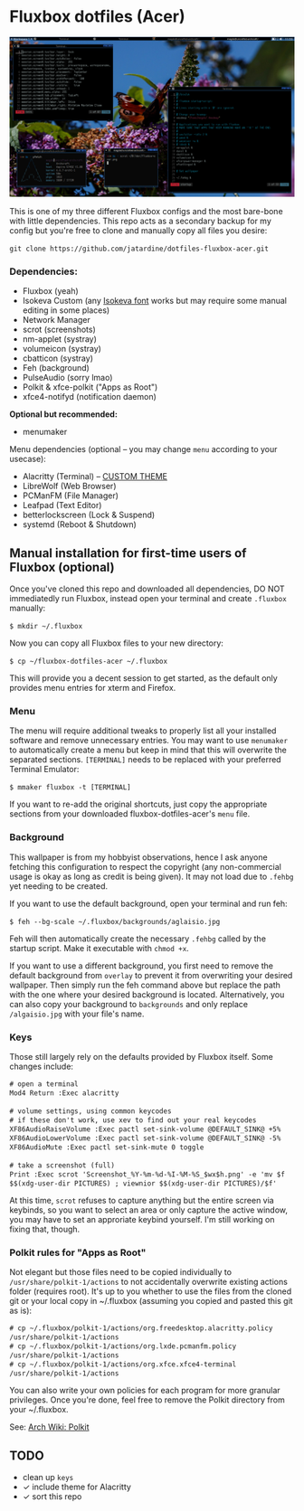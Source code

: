 # Fluxbox dotfiles (Acer)

![](https://github.com/jatardine/dotfiles-fluxbox-acer/blob/main/styles/fluxbox-acer-prev.png)

This is one of my three different Fluxbox configs and the most bare-bone with little dependencies. This repo acts as a secondary backup for my config but you're free to clone and manually copy all files you desire:

`git clone https://github.com/jatardine/dotfiles-fluxbox-acer.git`

### Dependencies:

- Fluxbox (yeah)
- Isokeva Custom (any [Isokeva font](https://typeof.net/Iosevka/) works but may require some manual editing in some places)
- Network Manager
- scrot (screenshots)
- nm-applet (systray)
- volumeicon (systray)
- cbatticon (systray)
- Feh (background)
- PulseAudio (sorry lmao)
- Polkit & xfce-polkit ("Apps as Root")
- xfce4-notifyd (notification daemon)

**Optional but recommended:**

- menumaker

Menu dependencies (optional – you may change `menu` according to your usecase):
- Alacritty (Terminal) – [CUSTOM THEME](https://github.com/jatardine/dotfiles-alacritty)
- LibreWolf (Web Browser)
- PCManFM (File Manager)
- Leafpad (Text Editor)
- betterlockscreen (Lock & Suspend)
- systemd (Reboot & Shutdown)

## Manual installation for first-time users of Fluxbox (optional)

Once you've cloned this repo and downloaded all dependencies, DO NOT immediatedly run Fluxbox, instead open your terminal and create `.fluxbox` manually:

`$ mkdir ~/.fluxbox`

Now you can copy all Fluxbox files to your new directory:

`$ cp ~/fluxbox-dotfiles-acer ~/.fluxbox`

This will provide you a decent session to get started, as the default only provides menu entries for xterm and Firefox.

### Menu

The menu will require additional tweaks to properly list all your installed software and remove unnecessary entries. You may want to use `menumaker` to automatically create a menu but keep in mind that this will overwrite the separated sections. `[TERMINAL]` needs to be replaced with your preferred Terminal Emulator:

`$ mmaker fluxbox -t [TERMINAL]`

If you want to re-add the original shortcuts, just copy the appropriate sections from your downloaded fluxbox-dotfiles-acer's `menu` file.

### Background

This wallpaper is from my hobbyist observations, hence I ask anyone fetching this configuration to respect the copyright (any non-commercial usage is okay as long as credit is being given). It may not load due to `.fehbg` yet needing to be created.

If you want to use the default background, open your terminal and run feh:

`$ feh --bg-scale ~/.fluxbox/backgrounds/aglaisio.jpg`

Feh will then automatically create the necessary `.fehbg` called by the startup script. Make it executable with `chmod +x`.

If you want to use a different background, you first need to remove the default background from `overlay` to prevent it from overwriting your desired wallpaper. Then simply run the feh command above but replace the path with the one where your desired background is located. Alternatively, you can also copy your background to `backgrounds` and only replace `/algaisio.jpg` with your file's name.

### Keys

Those still largely rely on the defaults provided by Fluxbox itself. Some changes include:

```
# open a terminal
Mod4 Return :Exec alacritty

# volume settings, using common keycodes
# if these don't work, use xev to find out your real keycodes
XF86AudioRaiseVolume :Exec pactl set-sink-volume @DEFAULT_SINK@ +5%
XF86AudioLowerVolume :Exec pactl set-sink-volume @DEFAULT_SINK@ -5%
XF86AudioMute :Exec pactl set-sink-mute 0 toggle

# take a screenshot (full)
Print :Exec scrot 'Screenshot_%Y-%m-%d-%I-%M-%S_$wx$h.png' -e 'mv $f $$(xdg-user-dir PICTURES) ; viewnior $$(xdg-user-dir PICTURES)/$f'
```

At this time, `scrot` refuses to capture anything but the entire screen via keybinds, so you want to select an area or only capture the active window, you may have to set an approriate keybind yourself. I'm still working on fixing that, though.

### Polkit rules for "Apps as Root"

Not elegant but those files need to be copied individually to `/usr/share/polkit-1/actions` to not accidentally overwrite existing actions folder (requires root). It's up to you whether to use the files from the cloned git or your local copy in ~/.fluxbox (assuming you copied and pasted this git as is):

```
# cp ~/.fluxbox/polkit-1/actions/org.freedesktop.alacritty.policy /usr/share/polkit-1/actions
# cp ~/.fluxbox/polkit-1/actions/org.lxde.pcmanfm.policy /usr/share/polkit-1/actions
# cp ~/.fluxbox/polkit-1/actions/org.xfce.xfce4-terminal /usr/share/polkit-1/actions
```
You can also write your own policies for each program for more granular privileges. Once you're done, feel free to remove the Polkit directory from your ~/.fluxbox.

See: [Arch Wiki: Polkit](https://wiki.archlinux.org/title/Polkit)

## TODO

- clean up `keys`
- ✓ include theme for Alacritty
- ✓ sort this repo
